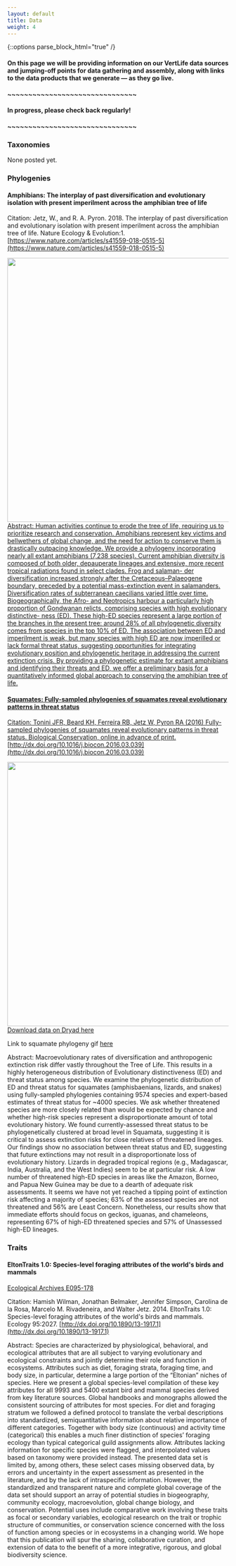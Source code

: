 ```yaml
---
layout: default
title: Data
weight: 4
---
```


{::options parse_block_html="true" /}

#### On this page we will be providing information on our VertLife data sources and jumping-off points for data gathering and assembly, along with links to the data products that we generate — as they go live.  

#### ~~~~~~~~~~~~~~~~~~~~~~~~~~~~~~~

#### In progress, please check back regularly!

#### ~~~~~~~~~~~~~~~~~~~~~~~~~~~~~~~

### Taxonomies

None posted yet.

### Phylogenies

#### Amphibians: The interplay of past diversification and evolutionary isolation with present imperilment across the amphibian tree of life

Citation:
Jetz, W., and R. A. Pyron. 2018. The interplay of past diversification and evolutionary isolation with present imperilment across the amphibian tree of life. Nature Ecology & Evolution:1.
	[https://www.nature.com/articles/s41559-018-0515-5](https://www.nature.com/articles/s41559-018-0515-5)

<a href="http://datadryad.org/resource/doi:10.5061/dryad.db005" target="_blank"><img border="0" src="http://vertlife.github.io/images/Jetz-and-Pyron2018_Fig3_HTML.jpg" height="600px" style="float:right; margin-left: 1em"/>

Abstract:
Human activities continue to erode the tree of life, requiring us to prioritize research and conservation. Amphibians represent key victims and bellwethers of global change, and the need for action to conserve them is drastically outpacing knowledge. We provide a phylogeny incorporating nearly all extant amphibians (7,238 species). Current amphibian diversity is composed of both older, depauperate lineages and extensive, more recent tropical radiations found in select clades. Frog and salaman- der diversification increased strongly after the Cretaceous–Palaeogene boundary, preceded by a potential mass-extinction event in salamanders. Diversification rates of subterranean caecilians varied little over time. Biogeographically, the Afro- and Neotropics harbour a particularly high proportion of Gondwanan relicts, comprising species with high evolutionary distinctive- ness (ED). These high-ED species represent a large portion of the branches in the present tree: around 28% of all phylogenetic diversity comes from species in the top 10% of ED. The association between ED and imperilment is weak, but many species with high ED are now imperilled or lack formal threat status, suggesting opportunities for integrating evolutionary position and phylogenetic heritage in addressing the current extinction crisis. By providing a phylogenetic estimate for extant amphibians and identifying their threats and ED, we offer a preliminary basis for a quantitatively informed global approach to conserving the amphibian tree of life.

#### 

#### 

#### Squamates: Fully-sampled phylogenies of squamates reveal evolutionary patterns in threat status

Citation:
Tonini JFR, Beard KH, Ferreira RB, Jetz W, Pyron RA (2016) Fully-sampled phylogenies of squamates reveal evolutionary patterns in threat status. Biological Conservation, online in advance of print. [http://dx.doi.org/10.1016/j.biocon.2016.03.039](http://dx.doi.org/10.1016/j.biocon.2016.03.039)

<a href="http://datadryad.org/resource/doi:10.5061/dryad.db005" target="_blank"><img border="0" src="http://vertlife.github.io/images/Tonini_Fig1.jpg" height="600px" style="float:right; margin-left: 1em"/>

Download data on Dryad <a href="http://datadryad.org/resource/doi:10.5061/dryad.db005" target="_blank">here</a>

Link to squamate phylogeny gif <a href="http://vertlife.github.io/images/Tonini_et_al.gif" target="_blank">here</a>

Abstract:
Macroevolutionary rates of diversification and anthropogenic extinction risk differ vastly throughout the Tree of Life. This results in a highly heterogeneous distribution of Evolutionary distinctiveness (ED) and threat status among species. We examine the phylogenetic distribution of ED and threat status for squamates (amphisbaenians, lizards, and snakes) using fully-sampled phylogenies containing 9574 species and expert-based estimates of threat status for ~4000 species. We ask whether threatened species are more closely related than would be expected by chance and whether high-risk species represent a disproportionate amount of total evolutionary history. We found currently-assessed threat status to be phylogenetically clustered at broad level in Squamata, suggesting it is critical to assess extinction risks for close relatives of threatened lineages. Our findings show no association between threat status and ED, suggesting that future extinctions may not result in a disproportionate loss of evolutionary history. Lizards in degraded tropical regions (e.g., Madagascar, India, Australia, and the West Indies) seem to be at particular risk. A low number of threatened high-ED species in areas like the Amazon, Borneo, and Papua New Guinea may be due to a dearth of adequate risk assessments. It seems we have not yet reached a tipping point of extinction risk affecting a majority of species; 63% of the assessed species are not threatened and 56% are Least Concern. Nonetheless, our results show that immediate efforts should focus on geckos, iguanas, and chameleons, representing 67% of high-ED threatened species and 57% of Unassessed high-ED lineages.


### Traits

#### EltonTraits 1.0: Species-level foraging attributes of the world's birds and mammals

[Ecological Archives E095-178](http://www.esapubs.org/archive/ecol/E095/178/)

Citation: 
Hamish Wilman, Jonathan Belmaker, Jennifer Simpson, Carolina de la Rosa, Marcelo M. Rivadeneira, and Walter Jetz. 2014. EltonTraits 1.0: Species-level foraging attributes of the world's birds and mammals. Ecology 95:2027. [http://dx.doi.org/10.1890/13-1917.1](http://dx.doi.org/10.1890/13-1917.1)

Abstract: 
Species are characterized by physiological, behavioral, and ecological attributes that are all subject to varying evolutionary and ecological constraints and jointly determine their role and function in ecosystems. Attributes such as diet, foraging strata, foraging time, and body size, in particular, determine a large portion of the “Eltonian” niches of species. Here we present a global species-level compilation of these key attributes for all 9993 and 5400 extant bird and mammal species derived from key literature sources. Global handbooks and monographs allowed the consistent sourcing of attributes for most species. For diet and foraging stratum we followed a defined protocol to translate the verbal descriptions into standardized, semiquantitative information about relative importance of different categories. Together with body size (continuous) and activity time (categorical) this enables a much finer distinction of species’ foraging ecology than typical categorical guild assignments allow. Attributes lacking information for specific species were flagged, and interpolated values based on taxonomy were provided instead. The presented data set is limited by, among others, these select cases missing observed data, by errors and uncertainty in the expert assessment as presented in the literature, and by the lack of intraspecific information. However, the standardized and transparent nature and complete global coverage of the data set should support an array of potential studies in biogeography, community ecology, macroevolution, global change biology, and conservation. Potential uses include comparative work involving these traits as focal or secondary variables, ecological research on the trait or trophic structure of communities, or conservation science concerned with the loss of function among species or in ecosystems in a changing world. We hope that this publication will spur the sharing, collaborative curation, and extension of data to the benefit of a more integrative, rigorous, and global biodiversity science. 


